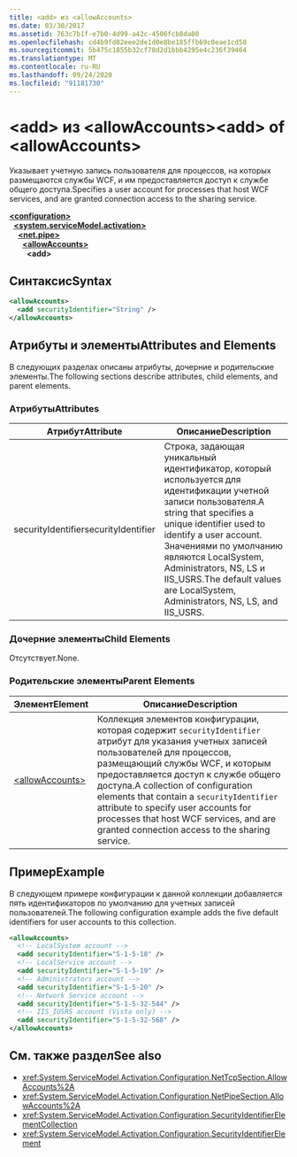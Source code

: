 ```yaml
---
title: <add> из <allowAccounts>
ms.date: 03/30/2017
ms.assetid: 763c7b1f-e7b0-4d99-a42c-4506fcb8da00
ms.openlocfilehash: cd4b9fd02eee2de1d0e8be185ffb69c0eae1cd58
ms.sourcegitcommit: 5b475c1855b32cf78d2d1bbb4295e4c236f39464
ms.translationtype: MT
ms.contentlocale: ru-RU
ms.lasthandoff: 09/24/2020
ms.locfileid: "91181730"
---
```

# <a name="add-of-allowaccounts"></a><span data-ttu-id="f6b52-102">\<add> из \<allowAccounts></span><span class="sxs-lookup"><span data-stu-id="f6b52-102">\<add> of \<allowAccounts></span></span>

<span data-ttu-id="f6b52-103">Указывает учетную запись пользователя для процессов, на которых размещаются службы WCF, и им предоставляется доступ к службе общего доступа.</span><span class="sxs-lookup"><span data-stu-id="f6b52-103">Specifies a user account for processes that host WCF services, and are granted connection access to the sharing service.</span></span>  
  
[**\<configuration>**](../configuration-element.md)\
&nbsp;&nbsp;[**\<system.serviceModel.activation>**](system-servicemodel-activation.md)\
&nbsp;&nbsp;&nbsp;&nbsp;[**\<net.pipe>**](net-pipe.md)\
&nbsp;&nbsp;&nbsp;&nbsp;&nbsp;&nbsp;[**\<allowAccounts>**](allowaccounts.md)\
&nbsp;&nbsp;&nbsp;&nbsp;&nbsp;&nbsp;&nbsp;&nbsp;**\<add>**  
  
## <a name="syntax"></a><span data-ttu-id="f6b52-104">Синтаксис</span><span class="sxs-lookup"><span data-stu-id="f6b52-104">Syntax</span></span>  
  
```xml  
<allowAccounts>
  <add securityIdentifier="String" />
</allowAccounts>
```  
  
## <a name="attributes-and-elements"></a><span data-ttu-id="f6b52-105">Атрибуты и элементы</span><span class="sxs-lookup"><span data-stu-id="f6b52-105">Attributes and Elements</span></span>  

 <span data-ttu-id="f6b52-106">В следующих разделах описаны атрибуты, дочерние и родительские элементы.</span><span class="sxs-lookup"><span data-stu-id="f6b52-106">The following sections describe attributes, child elements, and parent elements.</span></span>  
  
### <a name="attributes"></a><span data-ttu-id="f6b52-107">Атрибуты</span><span class="sxs-lookup"><span data-stu-id="f6b52-107">Attributes</span></span>  
  
|<span data-ttu-id="f6b52-108">Атрибут</span><span class="sxs-lookup"><span data-stu-id="f6b52-108">Attribute</span></span>|<span data-ttu-id="f6b52-109">Описание</span><span class="sxs-lookup"><span data-stu-id="f6b52-109">Description</span></span>|  
|---------------|-----------------|  
|<span data-ttu-id="f6b52-110">securityIdentifier</span><span class="sxs-lookup"><span data-stu-id="f6b52-110">securityIdentifier</span></span>|<span data-ttu-id="f6b52-111">Строка, задающая уникальный идентификатор, который используется для идентификации учетной записи пользователя.</span><span class="sxs-lookup"><span data-stu-id="f6b52-111">A string that specifies a unique identifier used to identify a user account.</span></span> <span data-ttu-id="f6b52-112">Значениями по умолчанию являются LocalSystem, Administrators, NS, LS и IIS_USRS.</span><span class="sxs-lookup"><span data-stu-id="f6b52-112">The default values are LocalSystem, Administrators, NS, LS, and IIS_USRS.</span></span>|  
  
### <a name="child-elements"></a><span data-ttu-id="f6b52-113">Дочерние элементы</span><span class="sxs-lookup"><span data-stu-id="f6b52-113">Child Elements</span></span>  

 <span data-ttu-id="f6b52-114">Отсутствует.</span><span class="sxs-lookup"><span data-stu-id="f6b52-114">None.</span></span>  
  
### <a name="parent-elements"></a><span data-ttu-id="f6b52-115">Родительские элементы</span><span class="sxs-lookup"><span data-stu-id="f6b52-115">Parent Elements</span></span>  
  
|<span data-ttu-id="f6b52-116">Элемент</span><span class="sxs-lookup"><span data-stu-id="f6b52-116">Element</span></span>|<span data-ttu-id="f6b52-117">Описание</span><span class="sxs-lookup"><span data-stu-id="f6b52-117">Description</span></span>|  
|-------------|-----------------|  
|[\<allowAccounts>](allowaccounts.md)|<span data-ttu-id="f6b52-118">Коллекция элементов конфигурации, которая содержит `securityIdentifier` атрибут для указания учетных записей пользователей для процессов, размещающий службы WCF, и которым предоставляется доступ к службе общего доступа.</span><span class="sxs-lookup"><span data-stu-id="f6b52-118">A collection of configuration elements that contain a `securityIdentifier` attribute to specify user accounts for processes that host WCF services, and are granted connection access to the sharing service.</span></span>|  
  
## <a name="example"></a><span data-ttu-id="f6b52-119">Пример</span><span class="sxs-lookup"><span data-stu-id="f6b52-119">Example</span></span>  

 <span data-ttu-id="f6b52-120">В следующем примере конфигурации к данной коллекции добавляется пять идентификаторов по умолчанию для учетных записей пользователей.</span><span class="sxs-lookup"><span data-stu-id="f6b52-120">The following configuration example adds the five default identifiers for user accounts to this collection.</span></span>  
  
```xml  
<allowAccounts>
  <!-- LocalSystem account -->
  <add securityIdentifier="S-1-5-18" />
  <!-- LocalService account -->
  <add securityIdentifier="S-1-5-19" />
  <!-- Administrators account -->
  <add securityIdentifier="S-1-5-20" />
  <!-- Network Service account -->
  <add securityIdentifier="S-1-5-32-544" />
  <!-- IIS_IUSRS account (Vista only) -->
  <add securityIdentifier="S-1-5-32-568" />
</allowAccounts>
```  
  
## <a name="see-also"></a><span data-ttu-id="f6b52-121">См. также раздел</span><span class="sxs-lookup"><span data-stu-id="f6b52-121">See also</span></span>

- <xref:System.ServiceModel.Activation.Configuration.NetTcpSection.AllowAccounts%2A>
- <xref:System.ServiceModel.Activation.Configuration.NetPipeSection.AllowAccounts%2A>
- <xref:System.ServiceModel.Activation.Configuration.SecurityIdentifierElementCollection>
- <xref:System.ServiceModel.Activation.Configuration.SecurityIdentifierElement>
